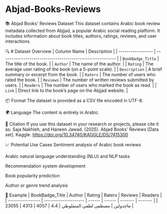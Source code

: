 # Abjad-Books-Reviews
📚 Abjad Books' Reviews Dataset This dataset contains Arabic book review metadata collected from Abjjad, a popular Arabic social reading platform. It includes information about book titles, authors, ratings, reviews, and user interactions.

🔍 # Dataset Overview
| Column Name       | Description                                               |
| ----------------- | --------------------------------------------------------- |
| `BookBadge_Title` | The title of the book.                                    |
| `Author`          | The name of the author.                                   |
| `Rating`          | The average user rating of the book (on a 5-point scale). |
| `Description`     | A brief summary or excerpt from the book.                 |
| `Raters`          | The number of users who rated the book.                   |
| `Reviews`         | The number of written reviews submitted by users.         |
| `Readers`         | The number of users who marked the book as read.          |
| `Link`            | Direct link to the book’s page on the Abjjad website.     |

📦 Format
The dataset is provided as a CSV file encoded in UTF-8.

🌍 Language
The content is entirely in Arabic.

📄 Citation
If you use this dataset in your research or projects, please cite it as:
Saja Nakhleh, and Haneen Jawad. (2025). Abjad Books' Reviews [Data set]. Kaggle. https://doi.org/10.34740/KAGGLE/DS/7415300

📈 Potential Use Cases
Sentiment analysis of Arabic book reviews

Arabic natural language understanding (NLU) and NLP tasks

Recommendation system development

Book popularity prediction

Author or genre trend analysis

🚀 Example
| BookBadge\_Title | Author               | Rating | Raters | Reviews | Readers |
| ---------------- | -------------------- | ------ | ------ | ------- | ------- |
| ماجدولين         | مصطفى لطفي المنفلوطي | 4.4    | 4057   | 4313    | 23055   |

